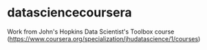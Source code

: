# datasciencecoursera
Work from John's Hopkins Data Scientist's Toolbox course (https://www.coursera.org/specialization/jhudatascience/1/courses)
